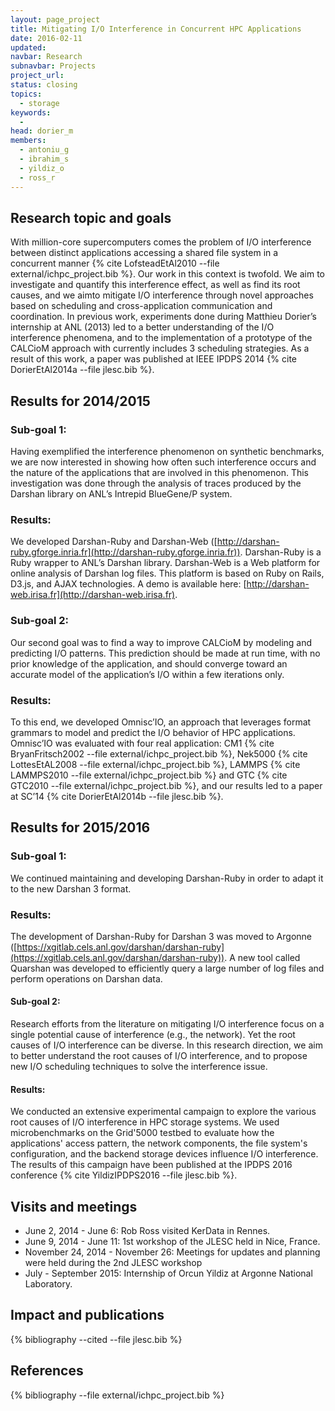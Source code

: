 ```yaml
---
layout: page_project
title: Mitigating I/O Interference in Concurrent HPC Applications
date: 2016-02-11
updated:
navbar: Research
subnavbar: Projects
project_url:
status: closing
topics:
  - storage
keywords:
  -
head: dorier_m
members:
  - antoniu_g
  - ibrahim_s
  - yildiz_o
  - ross_r
---
```


## Research topic and goals

With million-core supercomputers comes the problem of I/O interference between distinct applications
accessing a shared file system in a concurrent manner {% cite LofsteadEtAl2010 --file external/ichpc_project.bib %}.
Our work in this context is twofold. We aim to investigate and quantify this interference effect, as well as find its root causes, and we aimto mitigate I/O interference through novel approaches
based on scheduling and cross-application communication and coordination.
In previous work, experiments done during Matthieu Dorier’s internship at ANL (2013) led to a better understanding of the I/O
interference phenomena, and to the implementation of a prototype of the CALCioM approach with
currently includes 3 scheduling strategies.
As a result of this work, a paper was published at IEEE IPDPS 2014 {% cite DorierEtAl2014a --file jlesc.bib %}.

## Results for 2014/2015

### Sub-goal 1:
Having exemplified the interference phenomenon on synthetic benchmarks, we
are now interested in showing how often such interference occurs and the nature of the applications
that are involved in this phenomenon. This investigation was done through the analysis of traces
produced by the Darshan library on ANL’s Intrepid BlueGene/P system.

### Results:
We developed Darshan-Ruby and Darshan-Web ([http://darshan-ruby.gforge.inria.fr](http://darshan-ruby.gforge.inria.fr)). Darshan-Ruby is a Ruby wrapper to ANL’s Darshan library. Darshan-Web is a Web
platform for online analysis of Darshan log files. This platform is based on Ruby on Rails, D3.js,
and AJAX technologies. A demo is available here: [http://darshan-web.irisa.fr](http://darshan-web.irisa.fr).

### Sub-goal 2:
Our second goal was to find a way to improve CALCioM by modeling and
predicting I/O patterns. This prediction should be made at run time, with no prior knowledge of
the application, and should converge toward an accurate model of the application’s I/O within a
few iterations only.

### Results:
To this end, we developed Omnisc’IO, an approach that leverages format grammars
to model and predict the I/O behavior of HPC applications. Omnisc’IO was evaluated with four
real application: CM1 {% cite BryanFritsch2002 --file external/ichpc_project.bib %}, Nek5000 {% cite LottesEtAL2008 --file external/ichpc_project.bib %},
LAMMPS {% cite LAMMPS2010 --file external/ichpc_project.bib %} and GTC {% cite GTC2010 --file external/ichpc_project.bib %}, and our results led to a paper
at SC’14 {% cite DorierEtAl2014b --file jlesc.bib %}.

## Results for 2015/2016

### Sub-goal 1:
We continued maintaining and developing Darshan-Ruby in order to adapt it to the new Darshan 3 format.

### Results:

The development of Darshan-Ruby for Darshan 3 was moved to Argonne ([https://xgitlab.cels.anl.gov/darshan/darshan-ruby](https://xgitlab.cels.anl.gov/darshan/darshan-ruby)). A new tool called Quarshan was developed to efficiently query a large number of log files and perform operations on Darshan data.

#### Sub-goal 2:
Research efforts from the literature on mitigating I/O interference focus on a single potential cause of interference (e.g., the network). Yet the root causes of I/O interference can be diverse. In this research direction, we aim to better understand the root causes of I/O interference, and to propose new I/O scheduling techniques to solve the interference issue.

#### Results:

We conducted an extensive experimental campaign to explore the various root causes of I/O interference in HPC storage systems. We used microbenchmarks on the Grid'5000 testbed to evaluate how the applications' access pattern, the network components, the file system's configuration, and the backend storage devices influence I/O interference. The results of this campaign have been published at the IPDPS 2016 conference {% cite YildizIPDPS2016 --file jlesc.bib %}.

## Visits and meetings

* June 2, 2014 - June 6: Rob Ross visited KerData in Rennes.
* June 9, 2014 - June 11: 1st workshop of the JLESC held in Nice, France.
* November 24, 2014 - November 26: Meetings for updates and planning were held during the 2nd JLESC workshop
* July - September 2015: Internship of Orcun Yildiz at Argonne National Laboratory.

## Impact and publications

{% bibliography --cited --file jlesc.bib %}

## References

{% bibliography --file external/ichpc_project.bib %}
